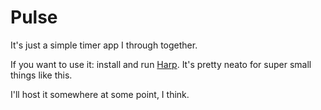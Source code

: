 # Pulse

It's just a simple timer app I through together. 

If you want to use it: install and run [Harp](http://harpjs.com/). It's pretty neato for super small things like this. 

I'll host it somewhere at some point, I think. 
